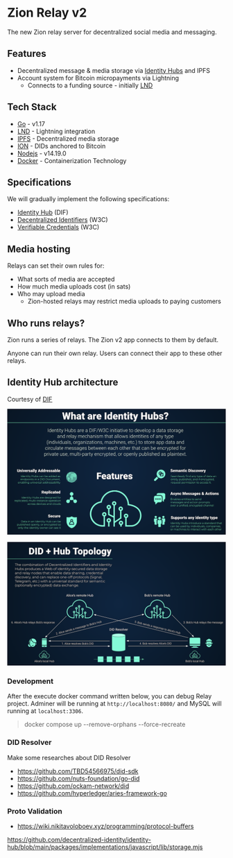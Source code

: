 # Zion Relay v2

The new Zion relay server for decentralized social media and messaging.

## Features
- Decentralized message & media storage via [Identity Hubs](https://identity.foundation/identity-hub/spec/) and IPFS
- Account system for Bitcoin micropayments via Lightning
  - Connects to a funding source - initially [LND](https://github.com/lightningnetwork/lnd)

## Tech Stack
- [Go](https://go.dev/) - v1.17
- [LND](https://github.com/lightningnetwork/lnd) - Lightning integration
- [IPFS](https://docs.ipfs.io/concepts/what-is-ipfs/) - Decentralized media storage
- [ION](https://identity.foundation/ion/) - DIDs anchored to Bitcoin
- [Nodejs](https://nodejs.org/) - v14.19.0
- [Docker](https://www.docker.com/) - Containerization Technology

## Specifications
We will gradually implement the following specifications:
- [Identity Hub](https://identity.foundation/identity-hub/spec) (DIF)
- [Decentralized Identifiers](https://www.w3.org/TR/did-core/) (W3C)
- [Verifiable Credentials](https://www.w3.org/TR/vc-data-model/) (W3C)

## Media hosting

Relays can set their own rules for:

- What sorts of media are accepted
- How much media uploads cost (in sats)
- Who may upload media
  - Zion-hosted relays may restrict media uploads to paying customers

## Who runs relays?

Zion runs a series of relays. The Zion v2 app connects to them by default.

Anyone can run their own relay. Users can connect their app to these other relays.

## Identity Hub architecture

Courtesy of [DIF](https://identity.foundation/)

![What are Identity Hubs?](docs/images/hubs1.png)

![DID + Hub Topology](docs/images/hubs2.png)

### Development

After the execute docker command written below, you can debug Relay project. Adminer will be running at `http://localhost:8080/` and MySQL will running at `localhost:3306`.

> docker compose up --remove-orphans --force-recreate

### DID Resolver

Make some researches about DID Resolver

  - https://github.com/TBD54566975/did-sdk
  - https://github.com/nuts-foundation/go-did
  - https://github.com/ockam-network/did
  - https://github.com/hyperledger/aries-framework-go

### Proto Validation

  - https://wiki.nikitavoloboev.xyz/programming/protocol-buffers


https://github.com/decentralized-identity/identity-hub/blob/main/packages/implementations/javascript/lib/storage.mjs
